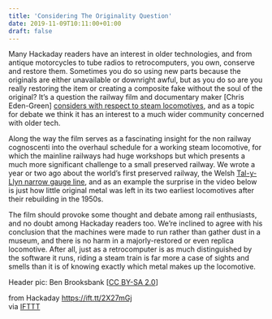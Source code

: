 ```yaml
---
title: 'Considering The Originality Question'
date: 2019-11-09T10:11:00+01:00
draft: false
---
```


Many Hackaday readers have an interest in older technologies, and from antique motorcycles to tube radios to retrocomputers, you own, conserve and restore them. Sometimes you do so using new parts because the originals are either unavailable or downright awful, but as you do so are you really restoring the item or creating a composite fake without the soul of the original? It’s a question the railway film and documentary maker \[Chris Eden-Green\] [considers with respect to steam locomotives](https://www.youtube.com/watch?v=8KwdwhuyZWE), and as a topic for debate we think it has an interest to a much wider community concerned with older tech.

Along the way the film serves as a fascinating insight for the non railway cognoscenti into the overhaul schedule for a working steam locomotive, for which the mainline railways had huge workshops but which presents a much more significant challenge to a small preserved railway. We wrote a year or two ago about the world’s first preserved railway, the Welsh [Tal-y-Llyn narrow gauge line](https://hackaday.com/2016/03/04/rescuing-the-worlds-first-preserved-railway/), and as an example the surprise in the video below is just how little original metal was left in its two earliest locomotives after their rebuilding in the 1950s.

The film should provoke some thought and debate among rail enthusiasts, and no doubt among Hackaday readers too. We’re inclined to agree with his conclusion that the machines were made to run rather than gather dust in a museum, and there is no harm in a majorly-restored or even replica locomotive. After all, just as a retrocomputer is as much distinguished by the software it runs, riding a steam train is far more a case of sights and smells than it is of knowing exactly which metal makes up the locomotive.

Header pic: Ben Brooksbank \[[CC BY-SA 2.0](https://commons.wikimedia.org/wiki/File:Horsted_Keynes_Bluebell_Railway_train_in_1964_geograph-2687674-by-Ben-Brooksbank.jpg)\]

  
  
from Hackaday https://ift.tt/2X27mGj  
via [IFTTT](https://ifttt.com/?ref=da&site=blogger)